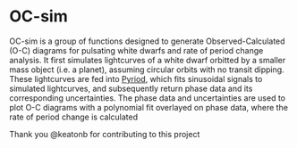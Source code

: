 # OC-sim
OC-sim is a group of functions designed to generate Observed-Calculated (O-C) diagrams for pulsating white dwarfs and rate of period change analysis. It first simulates lightcurves of a white dwarf orbitted by a smaller mass object (i.e. a planet), assuming circular orbits with no transit dipping. These lightcurves are fed into [Pyriod](https://github.com/keatonb/Pyriod/tree/master?tab=readme-ov-file), which fits sinusoidal signals to simulated lightcurves, and subsequently return phase data and its corresponding uncertainties. The phase data and uncertainties are used to plot O-C diagrams with a polynomial fit overlayed on phase data, where the rate of period change is calculated



Thank you @keatonb for contributing to this project

